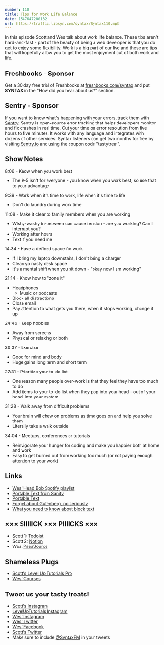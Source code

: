 ```yaml
---
number: 110
title: Tips for Work Life Balance
date: 1547647200132
url: https://traffic.libsyn.com/syntax/Syntax110.mp3
---
```


In this episode Scott and Wes talk about work life balance. These tips aren't hard-and-fast - part of the beauty of being a web developer is that you do get to enjoy some flexibility. Work is a big part of our live and these are tips that will hopefully allow you to get the most enjoyment out of both work and life.

## Freshbooks - Sponsor

Get a 30 day free trial of Freshbooks at [freshbooks.com/syntax](https://freshbooks.com/syntax) and put **SYNTAX** in the "How did you hear about us?" section.

## Sentry - Sponsor

If you want to know what's happening with your errors, track them with [Sentry](https://sentry.io/). Sentry is open-source error tracking that helps developers monitor and fix crashes in real time. Cut your time on error resolution from five hours to five minutes. It works with any language and integrates with dozens of other services. Syntax listeners can get two months for free by visiting [Sentry.io](https://sentry.io/) and using the coupon code "tastytreat".

## Show Notes

8:06 - Know when you work best

* The 9-5 isn't for everyone - you know when you work best, so use that to your advantage

9:39 - Work when it's time to work, life when it's time to life

* Don't do laundry during work time

11:08 - Make it clear to family members when you are working

* Wishy-washy in-between can cause tension - are you working? Can I interrupt you?
* Working after hours
* Text if you need me

14:34 - Have a defined space for work

* If I bring my laptop downstairs, I don't bring a charger
* Clean yo nasty desk space
* It's a mental shift when you sit down - "okay now I am working"

21:14 - Know how to "zone it"

* Headphones
    * Music or podcasts
* Block all distractions
* Close email
* Pay attention to what gets you there, when it stops working, change it up

24:46 - Keep hobbies

* Away from screens
* Physical or relaxing or both

26:37 - Exercise

* Good for mind and body
* Huge gains long term and short term 

27:31 - Prioritize your to-do list

* One reason many people over-work is that they feel they have too much to do
* Add items to your to-do list when they pop into your head - out of your head, into your system

31:28 - Walk away from difficult problems

* Your brain will chew on problems as time goes on and help you solve them
* Literally take a walk outside

34:04 - Meetups, conferences or tutorials

* Reinvigorate your hunger for coding and make you happier both at home and work
* Easy to get burned out from working too much (or not paying enough attention to your work)

## Links
* [Wes' Head Bob Spotify playlist](https://open.spotify.com/user/wes.bos/playlist/4sFWRZDOmCiR7abKNRmWjr?si=rxXYtC43Q12xS-SEU8w0Yw)
* [Portable Text from Sanity](https://www.sanity.io/blog/introducing-the-new-editor-for-portable-text)
* [Portable Text](https://portabletext.org/)
* [Forget about Gutenberg, no seriously](https://www.sanity.io/blog/creating-custom-content-blocks-gutenberg-vs-sanity)
* [What you need to know about block text](https://www.sanity.io/docs/what-you-need-to-know-about-block-text/presenting-block-text#serialization-tooling)

## ××× SIIIIICK ××× PIIIICKS ×××

* Scott 1: [Todoist](https://todoist.com/)
* Scott 2: [Notion](https://www.notion.so)
* Wes: [PassSource](https://www.passsource.com/)

## Shameless Plugs

* [Scott's Level Up Tutorials Pro](https://LevelUpTutorials.com/pro)
* [Wes' Courses](https://www.wesbos.com/courses)

## Tweet us your tasty treats!

* [Scott's Instagram](https://www.instagram.com/stolinski/)
* [LevelUpTutorials Instagram](https://www.instagram.com/LevelUpTutorials/)
* [Wes' Instagram](https://www.instagram.com/wesbos/)
* [Wes' Twitter](https://twitter.com/wesbos)
* [Wes' Facebook](https://www.facebook.com/wesbos.developer)
* [Scott's Twitter](https://twitter.com/stolinski)
* Make sure to include [@SyntaxFM](https://twitter.com/SyntaxFM) in your tweets